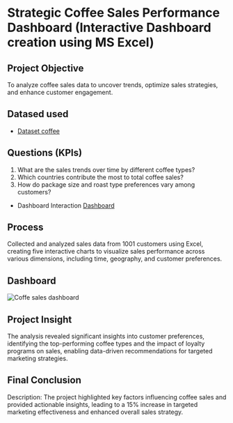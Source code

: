 # Strategic Coffee Sales Performance Dashboard (Interactive Dashboard creation using MS Excel)
## Project Objective
To analyze coffee sales data to uncover trends, optimize sales strategies, and enhance customer engagement.

## Datased used
-	<a href="https://github.com/Ericajmj/Sales-Performance-Dashboard/blob/c7f5906ca44963fabcb17c0b778912451c236df6/Coffee%20order%20data%20.xlsx">Dataset coffee</a>

## Questions (KPIs)
1.	What are the sales trends over time by different coffee types?
2.	Which countries contribute the most to total coffee sales?
3.	How do package size and roast type preferences vary among customers?

-	Dashboard Interaction <a href="https://github.com/Ericajmj/Sales-Performance-Dashboard/blob/main/Coffe%20sales%20dashboard.png">Dashboard</a>

## Process
Collected and analyzed sales data from 1001 customers using Excel, creating five interactive charts to visualize sales performance across various dimensions, including time, geography, and customer preferences.

## Dashboard
![Coffe sales dashboard](https://github.com/user-attachments/assets/ddc1db3c-1bad-434b-9bc6-084da7d1d546)

## Project Insight
The analysis revealed significant insights into customer preferences, identifying the top-performing coffee types and the impact of loyalty programs on sales, enabling data-driven recommendations for targeted marketing strategies.
## Final Conclusion
Description: The project highlighted key factors influencing coffee sales and provided actionable insights, leading to a 15% increase in targeted marketing effectiveness and enhanced overall sales strategy.






